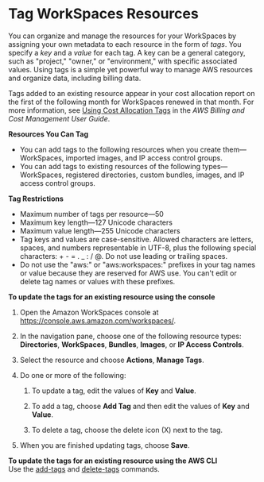# Tag WorkSpaces Resources<a name="tag-workspaces-resources"></a>

You can organize and manage the resources for your WorkSpaces by assigning your own metadata to each resource in the form of *tags*\. You specify a *key* and a *value* for each tag\. A key can be a general category, such as "project," "owner," or "environment," with specific associated values\. Using tags is a simple yet powerful way to manage AWS resources and organize data, including billing data\.

Tags added to an existing resource appear in your cost allocation report on the first of the following month for WorkSpaces renewed in that month\. For more information, see [Using Cost Allocation Tags](https://docs.aws.amazon.com/awsaccountbilling/latest/aboutv2/cost-alloc-tags.html) in the *AWS Billing and Cost Management User Guide*\.

**Resources You Can Tag**
+ You can add tags to the following resources when you create them—WorkSpaces, imported images, and IP access control groups\.
+ You can add tags to existing resources of the following types—WorkSpaces, registered directories, custom bundles, images, and IP access control groups\.

**Tag Restrictions**
+ Maximum number of tags per resource—50
+ Maximum key length—127 Unicode characters
+ Maximum value length—255 Unicode characters
+ Tag keys and values are case\-sensitive\. Allowed characters are letters, spaces, and numbers representable in UTF\-8, plus the following special characters: \+ \- = \. \_ : / @\. Do not use leading or trailing spaces\.
+ Do not use the "aws:" or "aws:workspaces:" prefixes in your tag names or value because they are reserved for AWS use\. You can't edit or delete tag names or values with these prefixes\.

**To update the tags for an existing resource using the console**

1. Open the Amazon WorkSpaces console at [https://console\.aws\.amazon\.com/workspaces/](https://console.aws.amazon.com/workspaces/)\.

1. In the navigation pane, choose one of the following resource types: **Directories**, **WorkSpaces**, **Bundles**, **Images**, or **IP Access Controls**\.

1. Select the resource and choose **Actions**, **Manage Tags**\.

1. Do one or more of the following:

   1. To update a tag, edit the values of **Key** and **Value**\.

   1. To add a tag, choose **Add Tag** and then edit the values of **Key** and **Value**\.

   1. To delete a tag, choose the delete icon \(X\) next to the tag\.

1. When you are finished updating tags, choose **Save**\.

**To update the tags for an existing resource using the AWS CLI**  
Use the [add\-tags](https://docs.aws.amazon.com/cli/latest/reference/workspaces/add-tags.html) and [delete\-tags](https://docs.aws.amazon.com/cli/latest/reference/workspaces/delete-tags.html) commands\.
